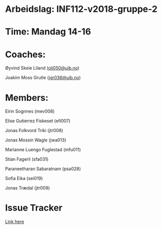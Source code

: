 # Arbeidslag: INF112-v2018-gruppe-2
# Time: Mandag 14-16
# Coaches:
 Øyvind Skeie Liland (oli050@uib.no)

 Joakim Moss Grutle (jgr036@uib.no)

# Members:
Eirin Sognnes (mev008)

Elise Gutierrez Fiskeset (efi007)

Jonas Folkvord Triki (jtr008)

Jonas Mossin Wagle (jwa013)

Marianne Luengo Fuglestad (mfu011)

Stian Fagerli (sfa031)

Paraneetharan Sabaratnam (psa028)

Sofia Eika (sei019)

Jonas Trædal (jtr009)

# Issue Tracker
[Link here](https://docs.google.com/document/d/1ni2kgMJWXSGN1bigxjvA0nLvWJidNImeU7CP-rQk50U/edit?usp=sharing)
